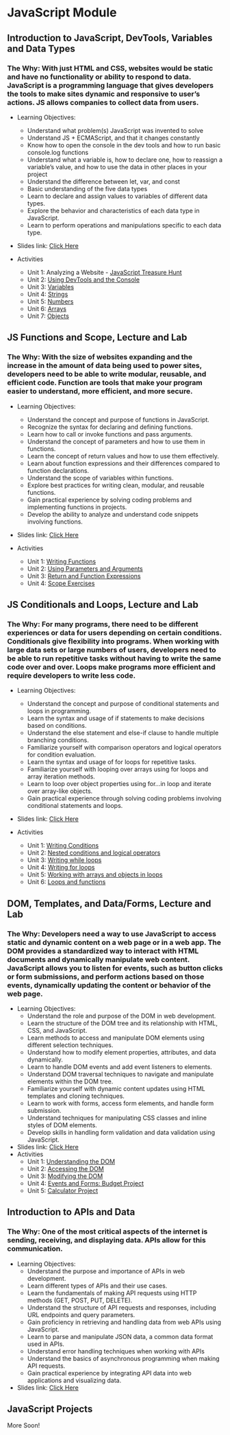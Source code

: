 # JavaScript Module

## Introduction to JavaScript, DevTools, Variables and Data Types
### The Why: With just HTML and CSS, websites would be static and have no functionality or ability to respond to data. JavaScript is a programming language that gives developers the tools to make sites dynamic and responsive to user’s actions. JS allows companies to collect data from users.

- Learning Objectives:
    - Understand what problem(s) JavaScript was invented to solve
    - Understand JS + ECMAScript, and that it changes constantly
    - Know how to open the console in the dev tools and how to run basic console.log functions
    - Understand what a variable is, how to declare one, how to reassign a variable’s value, and how to use the data in other places in your project
    - Understand the difference between let, var, and const
    - Basic understanding of the five data types
    - Learn to declare and assign values to variables of different data types.
    - Explore the behavior and characteristics of each data type in JavaScript.
    - Learn to perform operations and manipulations specific to each data type.

- Slides link: [Click Here](https://www.canva.com/design/DAFpLgVyDB0/320DKN-frgCEf1f7RAm7cg/edit) 
- Activities
    - Unit 1: Analyzing a Website - [JavaScript Treasure Hunt](https://github.com/AnnieCannons/intro-to-programming-06-2023/tree/main/javascript/labs/javascript-variables-data-types/unit-1-javascript-treasure-hunt)
    - Unit 2: [Using DevTools and the Console](https://github.com/AnnieCannons/js-commands-and-console)
    - Unit 3: [Variables](https://github.com/AnnieCannons/js-variables-activities)
    - Unit 4: [Strings](https://github.com/AnnieCannons/js-working-with-strings)
    - Unit 5: [Numbers](https://github.com/AnnieCannons/js-working-with-numbers)
    - Unit 6: [Arrays](https://github.com/AnnieCannons/js-working-with-arrays)
    - Unit 7: [Objects](https://github.com/AnnieCannons/js-working-with-objects)


## JS Functions and Scope, Lecture and Lab
### The Why: With the size of websites expanding and the increase in the amount of data being used to power sites, developers need to be able to write modular, reusable, and efficient code. Function are tools that make your program easier to understand, more efficient, and more secure.

- Learning Objectives:
    - Understand the concept and purpose of functions in JavaScript.
    - Recognize the syntax for declaring and defining functions.
    - Learn how to call or invoke functions and pass arguments.
    - Understand the concept of parameters and how to use them in functions.
    - Learn the concept of return values and how to use them effectively.
    - Learn about function expressions and their differences compared to function declarations.
    - Understand the scope of variables within functions.
    - Explore best practices for writing clean, modular, and reusable functions.
    - Gain practical experience by solving coding problems and implementing functions in projects.
    - Develop the ability to analyze and understand code snippets involving functions.

- Slides link: [Click Here](https://www.canva.com/design/DAFpNVT3WCY/KhtxHlg7iJOkRN-0ReKM6g/edit)
- Activities
    - Unit 1: [Writing Functions](https://github.com/AnnieCannons/js-writing-functions)
    - Unit 2: [Using Parameters and Arguments](https://github.com/AnnieCannons/js-functions-parameters-arguments)
    - Unit 3: [Return and Function Expressions](https://github.com/AnnieCannons/js-functions-returns-expressions)
    - Unit 4: [Scope Exercises](https://github.com/AnnieCannons/js-function-scope)


## JS Conditionals and Loops, Lecture and Lab
### The Why: For many programs, there need to be different experiences or data for users depending on certain conditions. Conditionals give flexibility into programs. When working with large data sets or large numbers of users, developers need to be able to run repetitive tasks without having to write the same code over and over. Loops make programs more efficient and require developers to write less code.

- Learning Objectives:
    - Understand the concept and purpose of conditional statements and loops in programming.
    - Learn the syntax and usage of if statements to make decisions based on conditions.
    - Understand the else statement and else-if clause to handle multiple branching conditions.
    - Familiarize yourself with comparison operators and logical operators for condition evaluation.
    - Learn the syntax and usage of for loops for repetitive tasks.
    - Familiarize yourself with looping over arrays using for loops and array iteration methods.
    - Learn to loop over object properties using for...in loop and iterate over array-like objects.
    - Gain practical experience through solving coding problems involving conditional statements and loops.

- Slides link: [Click Here](https://www.canva.com/design/DAFpqnLM9ik/ybSRr-BLk9AxsH0FXG_ebQ/edit)
- Activities
    - Unit 1: [Writing Conditions](https://github.com/AnnieCannons/working-with-conditions)
    - Unit 2: [Nested conditions and logical operators](https://github.com/AnnieCannons/js-nested-conditions-and-operators)
    - Unit 3: [Writing while loops](https://github.com/AnnieCannons/working-with-while-loops)
    - Unit 4: [Writing for loops](https://github.com/AnnieCannons/working-with-loops)
    - Unit 5: [Working with arrays and objects in loops](https://github.com/AnnieCannons/loops-arrays-objects)
    - Unit 6: [Loops and functions](https://github.com/AnnieCannons/loops-functions)

## DOM, Templates, and Data/Forms, Lecture and Lab
### The Why: Developers need a way to use JavaScript to access static and dynamic content on a web page or in a web app. The DOM provides a standardized way to interact with HTML documents and dynamically manipulate web content. JavaScript allows you to listen for events, such as button clicks or form submissions, and perform actions based on those events, dynamically updating the content or behavior of the web page.
- Learning Objectives:
    - Understand the role and purpose of the DOM in web development.
    - Learn the structure of the DOM tree and its relationship with HTML, CSS, and JavaScript.
    - Learn methods to access and manipulate DOM elements using different selection techniques.
    - Understand how to modify element properties, attributes, and data dynamically.
    - Learn to handle DOM events and add event listeners to elements.
    - Understand DOM traversal techniques to navigate and manipulate elements within the DOM tree.
    - Familiarize yourself with dynamic content updates using HTML templates and cloning techniques.
    - Learn to work with forms, access form elements, and handle form submission.
    - Understand techniques for manipulating CSS classes and inline styles of DOM elements.
    - Develop skills in handling form validation and data validation using JavaScript.
- Slides link: [Click Here](https://www.canva.com/design/DAFs38yxzKE/pJWoyvbvGSqjEjPDJXazuA/edit)
- Activities
    - Unit 1: [Understanding the DOM](https://github.com/AnnieCannons/document-object-model)
    - Unit 2: [Accessing the DOM](https://github.com/AnnieCannons/accessing-the-dom)
    - Unit 3: [Modifying the DOM](https://github.com/AnnieCannons/modifying-the-dom)
    - Unit 4: [Events and Forms: Budget Project](https://github.com/AnnieCannons/budget-project)
    - Unit 5: [Calculator Project](https://github.com/AnnieCannons/calculator-project)


## Introduction to APIs and Data
### The Why: One of the most critical aspects of the internet is sending, receiving, and displaying data. APIs allow for this communication. 
- Learning Objectives:
    - Understand the purpose and importance of APIs in web development.
    - Learn different types of APIs and their use cases.
    - Learn the fundamentals of making API requests using HTTP methods (GET, POST, PUT, DELETE).
    - Understand the structure of API requests and responses, including URL endpoints and query parameters.
    - Gain proficiency in retrieving and handling data from web APIs using JavaScript.
    - Learn to parse and manipulate JSON data, a common data format used in APIs.
    - Understand error handling techniques when working with APIs
    - Understand the basics of asynchronous programming when making API requests.
    - Gain practical experience by integrating API data into web applications and visualizing data.
- Slides link: [Click Here](https://www.canva.com/design/DAFuutm8vp4/dXtcUqfWiu1OITSSB1IDkA/edit)

## JavaScript Projects 

More Soon!
